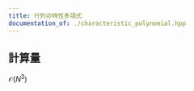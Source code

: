 ```yaml
---
title: 行列の特性多項式
documentation_of: ./characteristic_polynomial.hpp
---
```

## 計算量
$\mathcal{O} (N^3)$